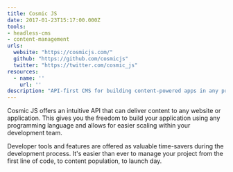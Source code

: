 ```yaml
---
title: Cosmic JS
date: 2017-01-23T15:17:00.000Z
tools:
- headless-cms
- content-management
urls:
  website: "https://cosmicjs.com/"
  github: "https://github.com/cosmicjs"
  twitter: "https://twitter.com/cosmic_js"
resources:
  - name: ''
    url: ''
description: "API-first CMS for building content-powered apps in any programming language."
---
```

Cosmic JS offers an intuitive API that can deliver content to any website or application. This gives you the freedom to build your application using any programming language and allows for easier scaling within your development team.

Developer tools and features are offered as valuable time-savers during the development process. It's easier than ever to manage your project from the first line of code, to content population, to launch day.
